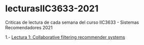 # lecturasIIC3633-2021
Criticas de lectura de cada semana del curso IIC3633 - Sistemas Recomendadores 2021

1.- [Lectura 1: Collaborative filtering recommender systems]()
